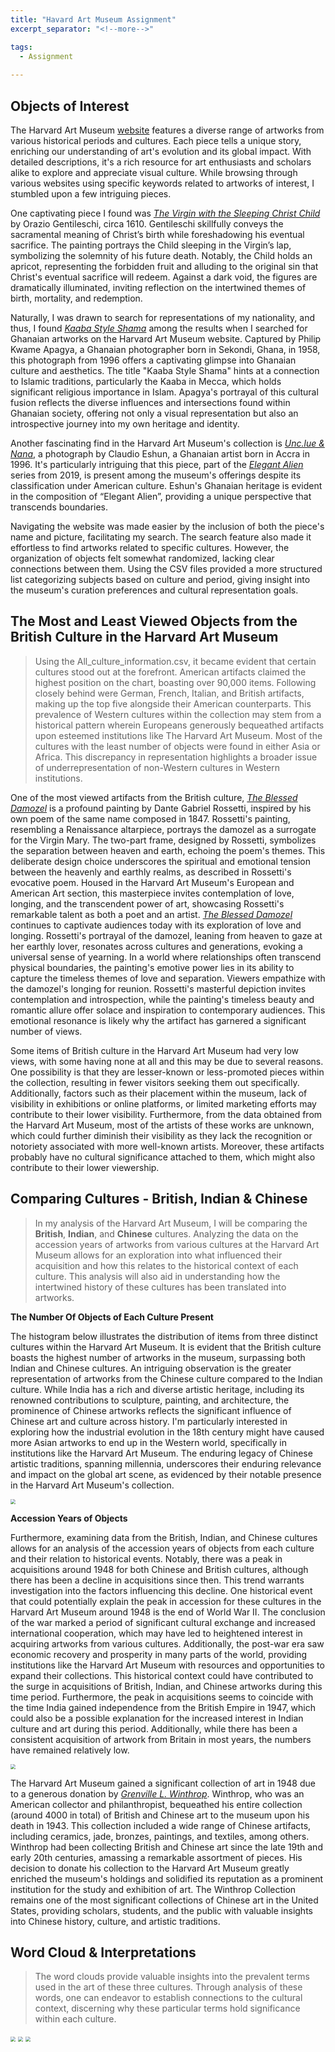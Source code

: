 ```yaml
---
title: "Havard Art Museum Assignment"
excerpt_separator: "<!--more-->"

tags:
  - Assignment
  
---
```


## **Objects of Interest**
The Harvard Art Museum [website](https://harvardartmuseums.org/) features a diverse range of artworks from various historical periods and cultures. Each piece tells a unique story, enriching our understanding of art's evolution and its global impact. With detailed descriptions, it's a rich resource for art enthusiasts and scholars alike to explore and appreciate visual culture. While browsing through various websites using specific keywords related to artworks of interest, I stumbled upon a few intriguing pieces. 

One captivating piece I found was [*The Virgin with the Sleeping Christ Child*](https://harvardartmuseums.org/collections/object/299919) by Orazio Gentileschi, circa 1610. Gentileschi skillfully conveys the sacramental meaning of Christ’s birth while foreshadowing his eventual sacrifice. The painting portrays the Child sleeping in the Virgin’s lap, symbolizing the solemnity of his future death. Notably, the Child holds an apricot, representing the forbidden fruit and alluding to the original sin that Christ's eventual sacrifice will redeem. Against a dark void, the figures are dramatically illuminated, inviting reflection on the intertwined themes of birth, mortality, and redemption.

Naturally, I was drawn to search for representations of my nationality, and thus, I found [*Kaaba Style Shama*](https://harvardartmuseums.org/collections/object/58463?position=1&context=person&id=24287) among the results when I searched for Ghanaian artworks on the Harvard Art Museum website. Captured by Philip Kwame Apagya, a Ghanaian photographer born in Sekondi, Ghana, in 1958, this photograph from 1996 offers a captivating glimpse into Ghanaian culture and aesthetics. The title "Kaaba Style Shama" hints at a connection to Islamic traditions, particularly the Kaaba in Mecca, which holds significant religious importance in Islam. Apagya's portrayal of this cultural fusion reflects the diverse influences and intersections found within Ghanaian society, offering not only a visual representation but also an introspective journey into my own heritage and identity.

Another fascinating find in the Harvard Art Museum's collection is [*Unc.lue & Nana*](https://harvardartmuseums.org/collections/object/376537?position=1&context=person&id=69294), a photograph by Claudio Eshun, a Ghanaian artist born in Accra in 1996. It's particularly intriguing that this piece, part of the [*Elegant Alien*](https://www.claudioeshun.com/personalwork) series from 2019, is present among the museum's offerings despite its classification under American culture. Eshun's Ghanaian heritage is evident in the composition of “Elegant Alien”, providing a unique perspective that transcends boundaries.

Navigating the website was made easier by the inclusion of both the piece's name and picture, facilitating my search. The search feature also made it effortless to find artworks related to specific cultures. However, the organization of objects felt somewhat randomized, lacking clear connections between them. Using the CSV files provided a more structured list categorizing subjects based on culture and period, giving insight into the museum's curation preferences and cultural representation goals.



## **The Most and Least Viewed Objects from the British Culture in the Harvard Art Museum**

>  Using the All_culture_information.csv, it became evident that certain cultures stood out at the forefront. American artifacts claimed the highest position on the chart, boasting over 90,000 items. Following closely behind were German, French, Italian, and British artifacts, making up the top five alongside their American counterparts. This prevalence of Western cultures within the collection may stem from a historical pattern wherein Europeans generously bequeathed artifacts upon esteemed institutions like The Harvard Art Museum.
Most of the cultures with the least number of objects were found in either Asia or Africa. This discrepancy in representation highlights a broader issue of underrepresentation of non-Western cultures in Western institutions.


One of the most viewed artifacts from the British culture, [*The Blessed Damozel*](https://harvardartmuseums.org/collections/object/299805) is a profound painting by Dante Gabriel Rossetti, inspired by his own poem of the same name composed in 1847. Rossetti's painting, resembling a Renaissance altarpiece, portrays the damozel as a surrogate for the Virgin Mary. The two-part frame, designed by Rossetti, symbolizes the separation between heaven and earth, echoing the poem's themes. This deliberate design choice underscores the spiritual and emotional tension between the heavenly and earthly realms, as described in Rossetti's evocative poem. Housed in the Harvard Art Museum's European and American Art section, this masterpiece invites contemplation of love, longing, and the transcendent power of art, showcasing Rossetti's remarkable talent as both a poet and an artist. 
[*The Blessed Damozel*](https://harvardartmuseums.org/collections/object/299805) continues to captivate audiences today with its exploration of love and longing. Rossetti's portrayal of the damozel, leaning from heaven to gaze at her earthly lover, resonates across cultures and generations, evoking a universal sense of yearning. In a world where relationships often transcend physical boundaries, the painting's emotive power lies in its ability to capture the timeless themes of love and separation. Viewers empathize with the damozel's longing for reunion. Rossetti's masterful depiction invites contemplation and introspection, while the painting's timeless beauty and romantic allure offer solace and inspiration to contemporary audiences. This emotional resonance is likely why the artifact has garnered a significant number of views.

Some items of British culture in the Harvard Art Museum had very low views, with some having none at all and this may be due to several reasons. One possibility is that they are lesser-known or less-promoted pieces within the collection, resulting in fewer visitors seeking them out specifically. Additionally, factors such as their placement within the museum, lack of visibility in exhibitions or online platforms, or limited marketing efforts may contribute to their lower visibility. Furthermore, from the data obtained from the Harvard Art Museum, most of the artists of these works are unknown, which could further diminish their visibility as they lack the recognition or notoriety associated with more well-known artists. Moreover, these artifacts probably have no cultural significance attached to them, which might also contribute to their lower viewership.


## **Comparing Cultures - British, Indian & Chinese**


> In my analysis of the Harvard Art Museum, I will be comparing the **British**, **Indian**, and **Chinese** cultures. Analyzing the data on the accession years of artworks from various cultures at the Harvard Art Museum allows for an exploration into what influenced their acquisition and how this relates to the historical context of each culture. This analysis will also aid in understanding how the intertwined history of these cultures has been translated into artworks.


**The Number Of Objects of Each Culture Present**

The histogram below illustrates the distribution of items from three distinct cultures within the Harvard Art Museum. It is evident that the British culture boasts the highest number of artworks in the museum, surpassing both Indian and Chinese cultures. An intriguing observation is the greater representation of artworks from the Chinese culture compared to the Indian culture. While India has a rich and diverse artistic heritage, including its renowned contributions to sculpture, painting, and architecture, the prominence of Chinese artworks reflects the significant influence of Chinese art and culture across history. I'm particularly interested in exploring how the industrial evolution in the 18th century might have caused more Asian artworks to end up in the Western world, specifically in institutions like the Harvard Art Museum. The enduring legacy of Chinese artistic traditions, spanning millennia, underscores their enduring relevance and impact on the global art scene, as evidenced by their notable presence in the Harvard Art Museum's collection.

<img src="/assets/images/comp_cultures.png" style="zoom:50%;" />

**Accession Years of Objects**

Furthermore, examining data from the British, Indian, and Chinese cultures allows for an analysis of the accession years of objects from each culture and their relation to historical events. Notably, there was a peak in acquisitions around 1948 for both Chinese and British cultures, although there has been a decline in acquisitions since then. This trend warrants investigation into the factors influencing this decline. One historical event that could potentially explain the peak in accession for these cultures in the Harvard Art Museum around 1948 is the end of World War II. The conclusion of the war marked a period of significant cultural exchange and increased international cooperation, which may have led to heightened interest in acquiring artworks from various cultures. Additionally, the post-war era saw economic recovery and prosperity in many parts of the world, providing institutions like the Harvard Art Museum with resources and opportunities to expand their collections. This historical context could have contributed to the surge in acquisitions of British, Indian, and Chinese artworks during this time period. Furthermore, the peak in acquisitions seems to coincide with the time India gained independence from the British Empire in 1947, which could also be a possible explanation for the increased interest in Indian culture and art during this period. Additionally, while there has been a consistent acquisition of artwork from Britain in most years, the numbers have remained relatively low. 

<img src="/assets/images/accession_year.png" style="zoom:50%;" />

The Harvard Art Museum gained a significant collection of art in 1948 due to a generous donation by [*Grenville L. Winthrop*](https://en.wikipedia.org/wiki/Grenville_Lindall_Winthrop#:~:text=Death%20and%20legacy,-Winthrop%20died%20on&text=Winthrop%20bequeathed%20his%20art%20collection,Hospital%20in%20New%20York%20City.). Winthrop, who was an American collector and philanthropist, bequeathed his entire collection (around 4000 in total) of British and Chinese art to the museum upon his death in 1943. This collection included a wide range of Chinese artifacts, including ceramics, jade, bronzes, paintings, and textiles, among others.
Winthrop had been collecting British and Chinese art since the late 19th and early 20th centuries, amassing a remarkable assortment of pieces. His decision to donate his collection to the Harvard Art Museum greatly enriched the museum's holdings and solidified its reputation as a prominent institution for the study and exhibition of art.
The Winthrop Collection remains one of the most significant collections of Chinese art in the United States, providing scholars, students, and the public with valuable insights into Chinese history, culture, and artistic traditions.


## **Word Cloud & Interpretations**

>The word clouds provide valuable insights into the prevalent terms used in the art of these three cultures. Through analysis of these words, one can endeavor to establish connections to the cultural context, discerning why these particular terms hold significance within each culture.

<img src="/assets/images/british_wc.png" style="zoom:50%;" />
<img src="/assets/images/indian_wc.png" style="zoom:50%;" />
<img src="/assets/images/chinese_wc.png" style="zoom:50%;" />